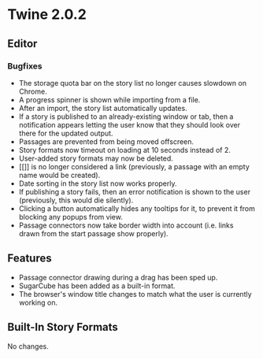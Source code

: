 # Twine 2.0.2

## Editor

### Bugfixes

- The storage quota bar on the story list no longer causes slowdown on
    Chrome.
- A progress spinner is shown while importing from a file.
- After an import, the story list automatically updates.
- If a story is published to an already-existing window or tab, then a
    notification appears letting the user know that they should look
    over there for the updated output.
- Passages are prevented from being moved offscreen.
- Story formats now timeout on loading at 10 seconds instead of 2.
- User-added story formats may now be deleted.
- \[\[\]\] is no longer considered a link (previously, a passage with
    an empty name would be created).
- Date sorting in the story list now works properly.
- If publishing a story fails, then an error notification is shown to
    the user (previously, this would die silently).
- Clicking a button automatically hides any tooltips for it, to
    prevent it from blocking any popups from view.
- Passage connectors now take border width into account (i.e. links
    drawn from the start passage show properly).

## Features

- Passage connector drawing during a drag has been sped up.
- SugarCube has been added as a built-in format.
- The browser's window title changes to match what the user is
    currently working on.

## Built-In Story Formats

No changes.
